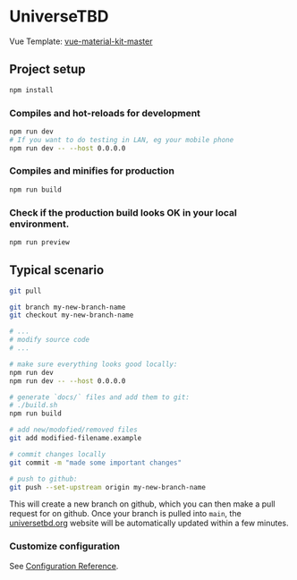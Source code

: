 # UniverseTBD

Vue Template: [vue-material-kit-master](https://www.creative-tim.com/product/vue-material-kit)

## Project setup
```bash
npm install
```

### Compiles and hot-reloads for development
```bash
npm run dev
# If you want to do testing in LAN, eg your mobile phone
npm run dev -- --host 0.0.0.0
```

### Compiles and minifies for production
```bash
npm run build
```

### Check if the production build looks OK in your local environment.
```bash
npm run preview
```

## Typical scenario
```bash
git pull

git branch my-new-branch-name
git checkout my-new-branch-name

# ...
# modify source code
# ...

# make sure everything looks good locally:
npm run dev
npm run dev -- --host 0.0.0.0

# generate `docs/` files and add them to git:
# ./build.sh
npm run build

# add new/modofied/removed files
git add modified-filename.example

# commit changes locally
git commit -m "made some important changes"

# push to github:
git push --set-upstream origin my-new-branch-name
```
This will create a new branch on github, which you can then make a pull request for on github. Once your branch is pulled into `main`, the [universetbd.org](https://universetbd.org) website will be automatically updated within a few minutes.


### Customize configuration
See [Configuration Reference](https://cli.vuejs.org/config/).